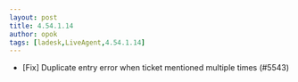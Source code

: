 ```yaml
---
layout: post
title: 4.54.1.14
author: opok
tags: [ladesk,LiveAgent,4.54.1.14]
---
```


- [Fix] Duplicate entry error when ticket mentioned multiple times (#5543)
